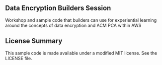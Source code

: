 ## Data Encryption Builders Session

Workshop and sample code that builders can use for experiential learning around the concepts of data encryption and ACM PCA within AWS

## License Summary

This sample code is made available under a modified MIT license. See the LICENSE file.

